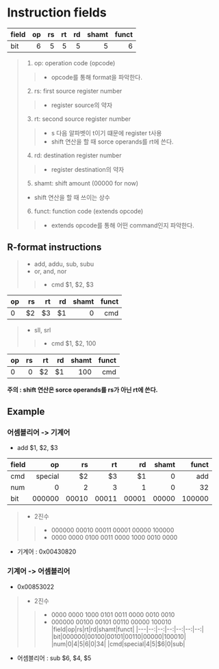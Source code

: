 # Instruction fields

|field|op|rs|rt|rd|shamt|funct|
|---|--:|--:|--:|--:|--:|--:|
|bit|6|5|5|5|5|6|

> 1. op: operation code (opcode)
>> - opcode를 통해 format을 파악한다.
> 2. rs: first source register number
>> - register source의 약자
> 3. rt: second source register number
>> - s 다음 알파벳이 t이기 떄문에 register t사용
>> - shift 연산을 할 때 sorce operands를 rt에 쓴다.
> 4. rd: destination register number
>> - register destination의 약자
> 5. shamt: shift amount (00000 for now)
> - shift 연산을 할 때 쓰이는 상수
> 6. funct: function code (extends opcode)
>> - extends opcode를 통해 어떤 command인지 파악한다.


## R-format instructions
> - add, addu, sub, subu
> - or, and, nor
>> - cmd $1, $2, $3

|op|rs|rt|rd|shamt|funct|
|--|--:|--:|--:|--:|--:|
|0|$2|$3|$1|0|cmd|

> - sll, srl 
>> - cmd $1, $2, 100

|op|rs|rt|rd|shamt|funct|
|--|--:|--:|--:|--:|--:|
|0|0|$2|$1|100|cmd|

__주의 : shift 연산은 sorce operands를 rs가 아닌 rt에 쓴다.__

## Example
### 어셈블리어 -> 기계어
- add $1, $2, $3

|field|op|rs|rt|rd|shamt|funct|
|---|--:|--:|--:|--:|--:|--:|
|cmd|special|$2|$3|$1|0|add|
|num|0|2|3|1|0|32|
|bit|000000|00010|00011|00001|00000|100000|

> - 2진수
>> - 000000 00010 00011 00001 00000 100000
>> - 0000 0000 0100 0011 0000 1000 0010 0000

- 기계어 : 0x00430820

### 기계어 -> 어셈블리어
- 0x00853022
> - 2진수
>> - 0000 0000 1000 0101 0011 0000 0010 0010
>> - 000000 00100 00101 00110 00000 100010
|field|op|rs|rt|rd|shamt|funct|
|---|--:|--:|--:|--:|--:|--:|
|bit|000000|00100|00101|00110|00000|100010|
|num|0|4|5|6|0|34|
|cmd|special|$4|$5|$6|0|sub|

- 어셈블리어 : sub $6, $4, $5